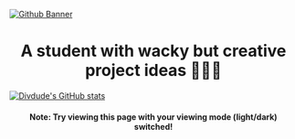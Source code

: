 [![Github Banner](https://i.postimg.cc/pLC625YV/1.png)](https://postimg.cc/MncD5TFg)

<h1 align="center">
A student with wacky but creative project ideas 👨🏻‍💻
</h1>

[![Divdude's GitHub stats](https://github-readme-stats.vercel.app/api?username=Divdude77&theme=gotham&bg-color=0e1116)](https://github.com/anuraghazra/github-readme-stats)

<h4 align="center">Note: Try viewing this page with your viewing mode (light/dark) switched!</h4>
